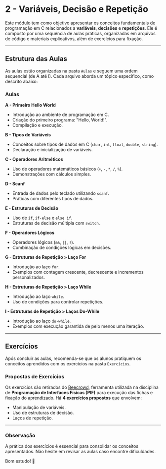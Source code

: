# 2 - Variáveis, Decisão e Repetição

Este módulo tem como objetivo apresentar os conceitos fundamentais de programação em C relacionados a **variáveis**, **decisões** e **repetições**. Ele é composto por uma sequência de aulas práticas, organizadas em arquivos de código e materiais explicativos, além de exercícios para fixação.

---

## Estrutura das Aulas

As aulas estão organizadas na pasta `Aulas` e seguem uma ordem sequencial (de A até I). Cada arquivo aborda um tópico específico, como descrito abaixo:

### Aulas
**A - Primeiro Hello World**
   - Introdução ao ambiente de programação em C.
   - Criação do primeiro programa: "Hello, World!".
   - Compilação e execução.

**B - Tipos de Variáveis**
   - Conceitos sobre tipos de dados em C (`char`, `int`, `float`, `double`, `string`).
   - Declaração e inicialização de variáveis.

**C - Operadores Aritméticos**
   - Uso de operadores matemáticos básicos (`+`, `-`, `*`, `/`, `%`).
   - Demonstrações com cálculos simples.

**D - Scanf**
   - Entrada de dados pelo teclado utilizando `scanf`.
   - Práticas com diferentes tipos de dados.

**E - Estruturas de Decisão**
   - Uso de `if`, `if-else` e `else if`.
   - Estruturas de decisão múltipla com `switch`.

**F - Operadores Lógicos**
   - Operadores lógicos (`&&`, `||`, `!`).
   - Combinação de condições lógicas em decisões.

**G - Estruturas de Repetição > Laço For**
   - Introdução ao laço `for`.
   - Exemplos com contagem crescente, decrescente e incrementos personalizados.

**H - Estruturas de Repetição > Laço While**
   - Introdução ao laço `while`.
   - Uso de condições para controlar repetições.

**I - Estruturas de Repetição > Laços Do-While**
   - Introdução ao laço `do-while`.
   - Exemplos com execução garantida de pelo menos uma iteração.

---

## Exercícios

Após concluir as aulas, recomenda-se que os alunos pratiquem os conceitos aprendidos com os exercícios na pasta `Exercícios`.

### Propostas de Exercícios
Os exercícios são retirados do [Beecrowd](https://www.beecrowd.com.br), ferramenta utilizada na disciplina de **Programação de Interfaces Físicas (PIF)** para execução das fichas e fixação do aprendizado. Há **4 exercícios propostos** que envolvem:
- Manipulação de variáveis.
- Uso de estruturas de decisão.
- Laços de repetição.

---

### Observação
A prática dos exercícios é essencial para consolidar os conceitos apresentados. Não hesite em revisar as aulas caso encontre dificuldades.

Bom estudo! 🚀
